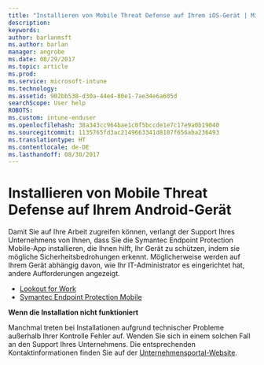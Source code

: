 ```yaml
---
title: "Installieren von Mobile Threat Defense auf Ihrem iOS-Gerät | Microsoft-Dokumentation"
description: 
keywords: 
author: barlanmsft
ms.author: barlan
manager: angrobe
ms.date: 08/29/2017
ms.topic: article
ms.prod: 
ms.service: microsoft-intune
ms.technology: 
ms.assetid: 902bb538-d30a-44e4-80e1-7ae34e6a605d
searchScope: User help
ROBOTS: 
ms.custom: intune-enduser
ms.openlocfilehash: 38a343cc964bae1c0f5bccde1e7c17e9a0b19040
ms.sourcegitcommit: 1135765fd3ac2149663341d8107f656aba236493
ms.translationtype: HT
ms.contentlocale: de-DE
ms.lasthandoff: 08/30/2017
---
```

# <a name="you-need-to-install-mobile-threat-defense-on-your-android-device"></a>Installieren von Mobile Threat Defense auf Ihrem Android-Gerät

Damit Sie auf Ihre Arbeit zugreifen können, verlangt der Support Ihres Unternehmens von Ihnen, dass Sie die Symantec Endpoint Protection Mobile-App installieren, die Ihnen hilft, Ihr Gerät zu schützen, indem sie mögliche Sicherheitsbedrohungen erkennt. Möglicherweise werden auf Ihrem Gerät abhängig davon, wie Ihr IT-Administrator es eingerichtet hat, andere Aufforderungen angezeigt.

* [Lookout for Work](you-are-prompted-to-install-lookout-for-work-android.md)
* [Symantec Endpoint Protection Mobile](you-are-prompted-to-install-skycure-android.md)

**Wenn die Installation nicht funktioniert**

Manchmal treten bei Installationen aufgrund technischer Probleme außerhalb Ihrer Kontrolle Fehler auf. Wenden Sie sich in einem solchen Fall an den Support Ihres Unternehmens. Die entsprechenden Kontaktinformationen finden Sie auf der [Unternehmensportal-Website](http://portal.manage.microsoft.com).
